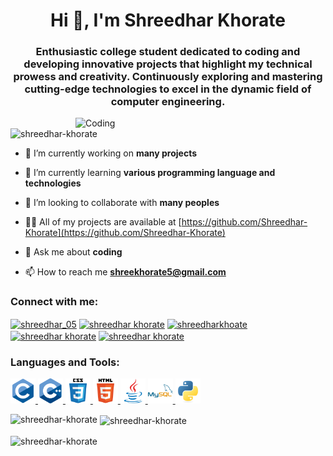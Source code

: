 <h1 align="center">Hi 👋, I'm Shreedhar Khorate</h1>
<h3 align="center">Enthusiastic college student dedicated to coding and developing innovative projects that highlight my technical prowess and creativity. Continuously exploring and mastering cutting-edge technologies to excel in the dynamic field of computer engineering.</h3>
<img alt="Coding" align="right" width="400" src="https://camo.githubusercontent.com/7de37139d0b4c1ce40865e799b446c0e963a3dd8fb68d239707237c40604fa3d/68747470733a2f2f63646e2e6472696262626c652e636f6d2f75736572732f3733303730332f73637265656e73686f74732f363538313234332f6176656e746f2e676966">
<p align="left"> <img src="https://komarev.com/ghpvc/?username=shreedhar-khorate&label=Profile%20views&color=0e75b6&style=flat" alt="shreedhar-khorate" /> </p>

- 🔭 I’m currently working on **many projects**

- 🌱 I’m currently learning **various programming language and technologies**

- 👯 I’m looking to collaborate with **many peoples**

- 👨‍💻 All of my projects are available at [https://github.com/Shreedhar-Khorate](https://github.com/Shreedhar-Khorate)

- 💬 Ask me about **coding**

- 📫 How to reach me **shreekhorate5@gmail.com**

<h3 align="left">Connect with me:</h3>
<p align="left">
<a href="https://twitter.com/shreedhar_05" target="blank"><img align="center" src="https://raw.githubusercontent.com/rahuldkjain/github-profile-readme-generator/master/src/images/icons/Social/twitter.svg" alt="shreedhar_05" height="30" width="40" /></a>
<a href="https://www.linkedin.com/in/shreedhar-khorate-83ba002a0/" target="blank"><img align="center" src="https://raw.githubusercontent.com/rahuldkjain/github-profile-readme-generator/master/src/images/icons/Social/linked-in-alt.svg" alt="shreedhar khorate" height="30" width="40" /></a>
<a href="https://www.instagram.com/shreedharkhorate/?igsh=cDJvMDRqNnVuY2Nj" target="blank"><img align="center" src="https://raw.githubusercontent.com/rahuldkjain/github-profile-readme-generator/master/src/images/icons/Social/instagram.svg" alt="shreedharkhoate" height="30" width="40" /></a>
<a href="https://leetcode.com/u/shreedharlaptop/" target="blank"><img align="center" src="https://raw.githubusercontent.com/rahuldkjain/github-profile-readme-generator/master/src/images/icons/Social/leet-code.svg" alt="shreedhar khorate" height="30" width="40" /></a>
<a href="https://www.hackerrank.com/profile/shreedharlaptop" target="blank"><img align="center" src="https://yt3.googleusercontent.com/QHSRlsZ1dd73aFXa-tvXXKaLLMKT_oN_yt5AJD1P0JPaLRbY57vxd4OiySpqRnHeVLpTHDbY3A=s900-c-k-c0x00ffffff-no-rj" alt="shreedhar khorate" height="30" width="40" /></a>
</p>

<h3 align="left">Languages and Tools:</h3>
<p align="left"> <a href="https://www.cprogramming.com/" target="_blank" rel="noreferrer"> <img src="https://raw.githubusercontent.com/devicons/devicon/master/icons/c/c-original.svg" alt="c" width="40" height="40"/> </a> <a href="https://www.w3schools.com/cpp/" target="_blank" rel="noreferrer"> <img src="https://raw.githubusercontent.com/devicons/devicon/master/icons/cplusplus/cplusplus-original.svg" alt="cplusplus" width="40" height="40"/> </a> <a href="https://www.w3schools.com/css/" target="_blank" rel="noreferrer"> <img src="https://raw.githubusercontent.com/devicons/devicon/master/icons/css3/css3-original-wordmark.svg" alt="css3" width="40" height="40"/> </a> <a href="https://www.w3.org/html/" target="_blank" rel="noreferrer"> <img src="https://raw.githubusercontent.com/devicons/devicon/master/icons/html5/html5-original-wordmark.svg" alt="html5" width="40" height="40"/> </a> <a href="https://www.java.com" target="_blank" rel="noreferrer"> <img src="https://raw.githubusercontent.com/devicons/devicon/master/icons/java/java-original.svg" alt="java" width="40" height="40"/> </a> <a href="https://www.mysql.com/" target="_blank" rel="noreferrer"> <img src="https://raw.githubusercontent.com/devicons/devicon/master/icons/mysql/mysql-original-wordmark.svg" alt="mysql" width="40" height="40"/> </a> <a href="https://www.python.org" target="_blank" rel="noreferrer"> <img src="https://raw.githubusercontent.com/devicons/devicon/master/icons/python/python-original.svg" alt="python" width="40" height="40"/> </a> </p>

<p><img align="left" src="https://github-readme-stats.vercel.app/api/top-langs?username=shreedhar-khorate&show_icons=true&locale=en&layout=compact" alt="shreedhar-khorate" /></p>

<p>&nbsp;<img align="center" src="https://github-readme-stats.vercel.app/api?username=shreedhar-khorate&show_icons=true&locale=en" alt="shreedhar-khorate" /></p>

<p><img align="center" src="https://github-readme-streak-stats.herokuapp.com/?user=shreedhar-khorate&" alt="shreedhar-khorate" /></p>
